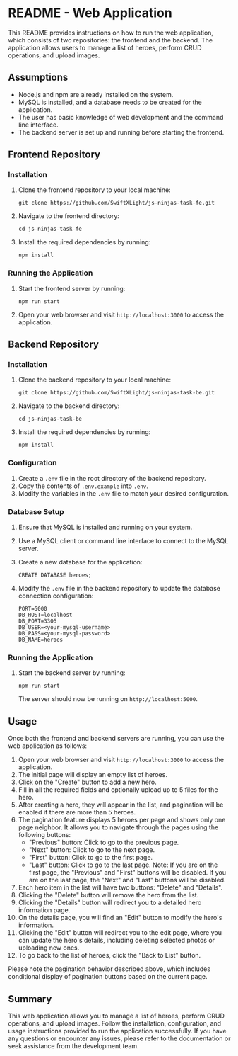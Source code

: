 # README - Web Application

This README provides instructions on how to run the web application, which consists of two repositories: the frontend and the backend. The application allows users to manage a list of heroes, perform CRUD operations, and upload images.

## Assumptions

- Node.js and npm are already installed on the system.
- MySQL is installed, and a database needs to be created for the application.
- The user has basic knowledge of web development and the command line interface.
- The backend server is set up and running before starting the frontend.

## Frontend Repository

### Installation

1. Clone the frontend repository to your local machine:

   ```shell
   git clone https://github.com/SwiftXLight/js-ninjas-task-fe.git
   ```

2. Navigate to the frontend directory:

   ```shell
   cd js-ninjas-task-fe
   ```

3. Install the required dependencies by running:

   ```shell
   npm install
   ```

### Running the Application

1. Start the frontend server by running:

   ```shell
   npm run start
   ```

2. Open your web browser and visit `http://localhost:3000` to access the application.

## Backend Repository

### Installation

1. Clone the backend repository to your local machine:

   ```shell
   git clone https://github.com/SwiftXLight/js-ninjas-task-be.git
   ```

2. Navigate to the backend directory:

   ```shell
   cd js-ninjas-task-be
   ```

3. Install the required dependencies by running:

   ```shell
   npm install
   ```

### Configuration

1. Create a `.env` file in the root directory of the backend repository.
2. Copy the contents of `.env.example` into `.env`.
3. Modify the variables in the `.env` file to match your desired configuration.

### Database Setup

1.  Ensure that MySQL is installed and running on your system.
2.  Use a MySQL client or command line interface to connect to the MySQL server.
3.  Create a new database for the application:

    `CREATE DATABASE heroes;`

4.  Modify the `.env` file in the backend repository to update the database connection configuration:

    ```shell
    PORT=5000
    DB_HOST=localhost
    DB_PORT=3306
    DB_USER=<your-mysql-username>
    DB_PASS=<your-mysql-password>
    DB_NAME=heroes
    ```

### Running the Application

1. Start the backend server by running:

   ```shell
   npm run start
   ```

   The server should now be running on `http://localhost:5000`.

## Usage

Once both the frontend and backend servers are running, you can use the web application as follows:

1.  Open your web browser and visit `http://localhost:3000` to access the application.
2.  The initial page will display an empty list of heroes.
3.  Click on the "Create" button to add a new hero.
4.  Fill in all the required fields and optionally upload up to 5 files for the hero.
5.  After creating a hero, they will appear in the list, and pagination will be enabled if there are more than 5 heroes.
6.  The pagination feature displays 5 heroes per page and shows only one page neighbor. It allows you to navigate through the pages using the following buttons:
    - "Previous" button: Click to go to the previous page.
    - "Next" button: Click to go to the next page.
    - "First" button: Click to go to the first page.
    - "Last" button: Click to go to the last page. Note: If you are on the first page, the "Previous" and "First" buttons will be disabled. If you are on the last page, the "Next" and "Last" buttons will be disabled.
7.  Each hero item in the list will have two buttons: "Delete" and "Details".
8.  Clicking the "Delete" button will remove the hero from the list.
9.  Clicking the "Details" button will redirect you to a detailed hero information page.
10. On the details page, you will find an "Edit" button to modify the hero's information.
11. Clicking the "Edit" button will redirect you to the edit page, where you can update the hero's details, including deleting selected photos or uploading new ones.
12. To go back to the list of heroes, click the "Back to List" button.

Please note the pagination behavior described above, which includes conditional display of pagination buttons based on the current page.

## Summary

This web application allows you to manage a list of heroes, perform CRUD operations, and upload images. Follow the installation, configuration, and usage instructions provided to run the application successfully. If you have any questions or encounter any issues, please refer to the documentation or seek assistance from the development team.

